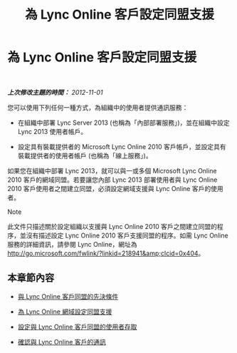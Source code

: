 ﻿---
title: 為 Lync Online 客戶設定同盟支援
TOCTitle: 為 Lync Online 客戶設定同盟支援
ms:assetid: e5f7f38d-ede5-4af3-88c2-026e8a78df12
ms:mtpsurl: https://technet.microsoft.com/zh-tw/library/Hh202193(v=OCS.15)
ms:contentKeyID: 49292625
ms.date: 08/10/2015
mtps_version: v=OCS.15
ms.translationtype: HT
---

# 為 Lync Online 客戶設定同盟支援

 

_**上次修改主題的時間：** 2012-11-01_

您可以使用下列任何一種方式，為組織中的使用者提供通訊服務：

  - 在組織中部署 Lync Server 2013 (也稱為「內部部署服務」)，並在組織中設定 Lync 2013 使用者帳戶。

  - 設定具有裝載提供者的 Microsoft Lync Online 2010 客戶帳戶，並設定具有裝載提供者的使用者帳戶 (也稱為「線上服務」)。

如果您在組織中部署 Lync 2013，就可以與一或多個 Microsoft Lync Online 2010 客戶的網域同盟。若要讓您內部 Lync 2013 部署使用者與 Lync Online 2010 客戶使用者之間建立同盟，必須設定網域支援與 Lync Online 客戶的使用者。

> [!NOTE]  
> 此文件只描述關於設定組織以支援與 Lync Online 2010 客戶之間建立同盟的程序，並沒有描述設定 Lync Online 2010 客戶支援同盟的程序。如需 Lync Online 服務的詳細資訊，請參閱 Lync Online，網址為 <a href="http://go.microsoft.com/fwlink/?linkid=218941%26clcid=0x404" class="uri">http://go.microsoft.com/fwlink/?linkid=218941&amp;clcid=0x404</a>。



## 本章節內容

  - [與 Lync Online 客戶同盟的先決條件](lync-server-2013-prerequisites-for-federating-with-a-lync-online-customer.md)

  - [為 Lync Online 網域設定同盟支援](lync-server-2013-configure-federation-support-for-a-lync-online-domain.md)

  - [設定與 Lync Online 客戶同盟的使用者存取](lync-server-2013-configure-user-access-for-federation-with-a-lync-online-customer.md)

  - [確認與 Lync Online 客戶的通訊](lync-server-2013-verify-communications-with-a-lync-online-customer.md)


